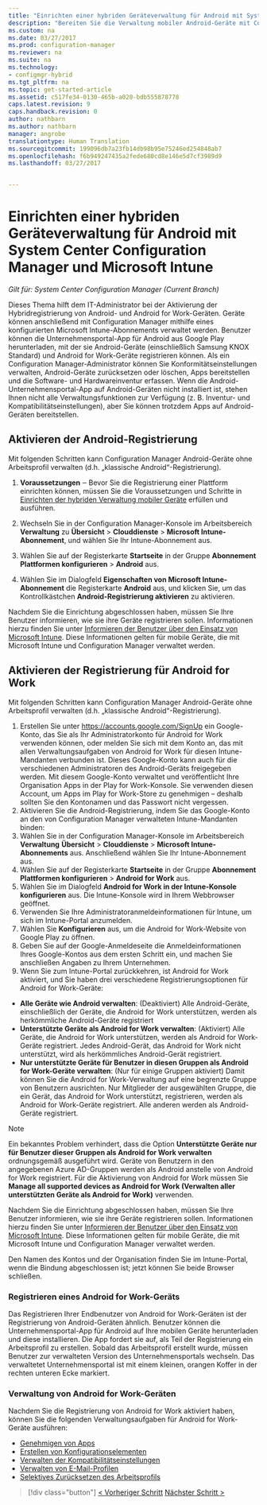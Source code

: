 ```yaml
---
title: "Einrichten einer hybriden Geräteverwaltung für Android mit System Center Configuration Manager und Microsoft Intune | Microsoft-Dokumentation"
description: "Bereiten Sie die Verwaltung mobiler Android-Geräte mit Configuration Manager und Intune vor."
ms.custom: na
ms.date: 03/27/2017
ms.prod: configuration-manager
ms.reviewer: na
ms.suite: na
ms.technology:
- configmgr-hybrid
ms.tgt_pltfrm: na
ms.topic: get-started-article
ms.assetid: c517fe34-0130-465b-a020-bdb555878778
caps.latest.revision: 9
caps.handback.revision: 0
author: nathbarn
ms.author: nathbarn
manager: angrobe
translationtype: Human Translation
ms.sourcegitcommit: 199096db7a23fb14db98b95e75246ed254848ab7
ms.openlocfilehash: f6b949247435a2fede680cd8e146e5d7cf3989d9
ms.lasthandoff: 03/27/2017


---
```

# <a name="set-up-android-hybrid-device-management-with-system-center-configuration-manager-and-microsoft-intune"></a>Einrichten einer hybriden Geräteverwaltung für Android mit System Center Configuration Manager und Microsoft Intune

*Gilt für: System Center Configuration Manager (Current Branch)*

Dieses Thema hilft dem IT-Administrator bei der Aktivierung der Hybridregistrierung von Android- und Android for Work-Geräten. Geräte können anschließend mit Configuration Manager mithilfe eines konfigurierten Microsoft Intune-Abonnements verwaltet werden. Benutzer können die Unternehmensportal-App für Android aus Google Play herunterladen, mit der sie Android-Geräte (einschließlich Samsung KNOX Standard) und Android for Work-Geräte registrieren können. Als ein Configuration Manager-Administrator können Sie Konformitätseinstellungen verwalten, Android-Geräte zurücksetzen oder löschen, Apps bereitstellen und die Software- und Hardwareinventur erfassen. Wenn die Android-Unternehmensportal-App auf Android-Geräten nicht installiert ist, stehen Ihnen nicht alle Verwaltungsfunktionen zur Verfügung (z. B. Inventur- und Kompatibilitätseinstellungen), aber Sie können trotzdem Apps auf Android-Geräten bereitstellen.  

## <a name="enable-android-enrollment"></a>Aktivieren der Android-Registrierung  
Mit folgenden Schritten kann Configuration Manager Android-Geräte ohne Arbeitsprofil verwalten (d.h. „klassische Android“-Registrierung).

1.  **Voraussetzungen** ‒ Bevor Sie die Registrierung einer Plattform einrichten können, müssen Sie die Voraussetzungen und Schritte in [Einrichten der hybriden Verwaltung mobiler Geräte](setup-hybrid-mdm.md) erfüllen und ausführen.  
2.  Wechseln Sie in der Configuration Manager-Konsole im Arbeitsbereich **Verwaltung** zu **Übersicht** > **Clouddienste** > **Microsoft Intune-Abonnement**, und wählen Sie Ihr Intune-Abonnement aus.  
3.  Wählen Sie auf der Registerkarte **Startseite** in der Gruppe **Abonnement** **Plattformen konfigurieren** > **Android** aus.  

4.  Wählen Sie im Dialogfeld **Eigenschaften von Microsoft Intune-Abonnement** die Registerkarte **Android** aus, und klicken Sie, um das Kontrollkästchen **Android-Registrierung aktivieren** zu aktivieren.  

 Nachdem Sie die Einrichtung abgeschlossen haben, müssen Sie Ihre Benutzer informieren, wie sie ihre Geräte registrieren sollen. Informationen hierzu finden Sie unter [Informieren der Benutzer über den Einsatz von Microsoft Intune](https://docs.microsoft.com/intune/deploy-use/what-to-tell-your-end-users-about-using-microsoft-intune). Diese Informationen gelten für mobile Geräte, die mit Microsoft Intune und Configuration Manager verwaltet werden.

## <a name="enable-android-for-work-enrollment"></a>Aktivieren der Registrierung für Android for Work
Mit folgenden Schritten kann Configuration Manager Android-Geräte ohne Arbeitsprofil verwalten (d.h. „klassische Android“-Registrierung).

 1. Erstellen Sie unter https://accounts.google.com/SignUp ein Google-Konto, das Sie als Ihr Administratorkonto für Android for Work verwenden können, oder melden Sie sich mit dem Konto an, das mit allen Verwaltungsaufgaben von Android for Work für diesen Intune-Mandanten verbunden ist. Dieses Google-Konto kann auch für die verschiedenen Administratoren des Android-Geräts freigegeben werden. Mit diesem Google-Konto verwaltet und veröffentlicht Ihre Organisation Apps in der Play for Work-Konsole. Sie verwenden diesen Account, um Apps im Play for Work-Store zu genehmigen – deshalb sollten Sie den Kontonamen und das Passwort nicht vergessen.
 2. Aktivieren Sie die Android-Registrierung, indem Sie das Google-Konto an den von Configuration Manager verwalteten Intune-Mandanten binden:
   1. Wählen Sie in der Configuration Manager-Konsole im Arbeitsbereich **Verwaltung** **Übersicht** > **Clouddienste** > **Microsoft Intune-Abonnements** aus. Anschließend wählen Sie Ihr Intune-Abonnement aus.
   2. Wählen Sie auf der Registerkarte **Startseite** in der Gruppe **Abonnement** **Plattformen konfigurieren** > **Android for Work** aus.
   3. Wählen Sie im Dialogfeld **Android for Work in der Intune-Konsole konfigurieren** aus. Die Intune-Konsole wird in Ihrem Webbrowser geöffnet.
   4. Verwenden Sie Ihre Administratoranmeldeinformationen für Intune, um sich im Intune-Portal anzumelden.
   5. Wählen Sie **Konfigurieren** aus, um die Android for Work-Website von Google Play zu öffnen.
   6. Geben Sie auf der Google-Anmeldeseite die Anmeldeinformationen Ihres Google-Kontos aus dem ersten Schritt ein, und machen Sie anschließen Angaben zu Ihrem Unternehmen.
 3. Wenn Sie zum Intune-Portal zurückkehren, ist Android for Work aktiviert, und Sie haben drei verschiedene Registrierungsoptionen für Android for Work-Geräte:
   - **Alle Geräte wie Android verwalten**: (Deaktiviert) Alle Android-Geräte, einschließlich der Geräte, die Android for Work unterstützen, werden als herkömmliche Android-Geräte registriert
   - **Unterstützte Geräte als Android for Work verwalten**: (Aktiviert) Alle Geräte, die Android for Work unterstützen, werden als Android for Work-Geräte registriert. Jedes Android-Gerät, das Android for Work nicht unterstützt, wird als herkömmliches Android-Gerät registriert.
   - **Nur unterstützte Geräte für Benutzer in diesen Gruppen als Android for Work-Geräte verwalten**: (Nur für einige Gruppen aktiviert) Damit können Sie die Android for Work-Verwaltung auf eine begrenzte Gruppe von Benutzern ausrichten. Nur Mitglieder der ausgewählten Gruppe, die ein Gerät, das Android for Work unterstützt, registrieren, werden als Android for Work-Geräte registriert. Alle anderen werden als Android-Geräte registriert.

> [!NOTE]
> Ein bekanntes Problem verhindert, dass die Option **Unterstützte Geräte nur für Benutzer dieser Gruppen als Android for Work verwalten** ordnungsgemäß ausgeführt wird. Geräte von Benutzern in den angegebenen Azure AD-Gruppen werden als Android anstelle von Android for Work registriert. Für die Aktivierung von Android for Work müssen Sie **Manage all supported devices as Android for Work (Verwalten aller unterstützten Geräte als Android for Work)** verwenden.


Nachdem Sie die Einrichtung abgeschlossen haben, müssen Sie Ihre Benutzer informieren, wie sie ihre Geräte registrieren sollen. Informationen hierzu finden Sie unter [Informieren der Benutzer über den Einsatz von Microsoft Intune](https://docs.microsoft.com/intune/deploy-use/what-to-tell-your-end-users-about-using-microsoft-intune). Diese Informationen gelten für mobile Geräte, die mit Microsoft Intune und Configuration Manager verwaltet werden.

Den Namen des Kontos und der Organisation finden Sie im Intune-Portal, wenn die Bindung abgeschlossen ist; jetzt können Sie beide Browser schließen.

### <a name="enroll-an-android-for-work-device"></a>Registrieren eines Android for Work-Geräts
 Das Registrieren Ihrer Endbenutzer von Android for Work-Geräten ist der Registrierung von Android-Geräten ähnlich. Benutzer können die Unternehmensportal-App für Android auf Ihre mobilen Geräte herunterladen und diese installieren. Die App fordert sie auf, als Teil der Registrierung ein Arbeitsprofil zu erstellen.  Sobald das Arbeitsprofil erstellt wurde, müssen Benutzer zur verwalteten Version des Unternehmensportals wechseln. Das verwaltetet Unternehmensportal ist mit einem kleinen, orangen Koffer in der rechten unteren Ecke markiert.

### <a name="manage-android-for-work-devices"></a>Verwaltung von Android for Work-Geräten
Nachdem Sie die Registrierung von Android for Work aktiviert haben, können Sie die folgenden Verwaltungsaufgaben für Android for Work-Geräte ausführen:
- [Genehmigen von Apps](/sccm/mdm/deploy-use/creating-android-applications#approve-and-deploy-android-for-work-apps)
- [Erstellen von Konfigurationselementen](/sccm/mdm/deploy-use/create-configuration-items-for-android-for-work-devices-managed-without-the-client)
- [Verwalten der Kompatibilitätseinstellungen](/sccm/mdm/deploy-use/create-configuration-items-for-android-for-work-devices-managed-without-the-client)
- [Verwalten von E-Mail-Profilen](/sccm/mdm/deploy-use/create-exchange-activesync-profiles)
- [Selektives Zurücksetzen des Arbeitsprofils](/sccm/mdm/deploy-use/wipe-lock-reset-devices#selective-wipe)

> [!div class="button"]
[< Vorheriger Schritt](create-service-connection-point.md) [Nächster Schritt >](set-up-additional-management.md)


